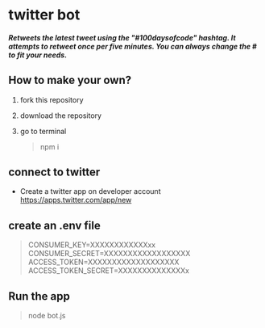 # twitter bot

##### Retweets the latest tweet using the "#100daysofcode" hashtag. It attempts to retweet once per five minutes. You can always change the # to fit your needs.

## How to make your own?

1. fork this repository

2. download the repository
3. go to terminal
   > npm i

## connect to twitter

- Create a twitter app on developer account
  https://apps.twitter.com/app/new

## create an .env file

> CONSUMER_KEY=XXXXXXXXXXXXxx
> CONSUMER_SECRET=XXXXXXXXXXXXXXXXXX
> ACCESS_TOKEN=XXXXXXXXXXXXXXXXXXX
> ACCESS_TOKEN_SECRET=XXXXXXXXXXXXXXx

## Run the app

> node bot.js
